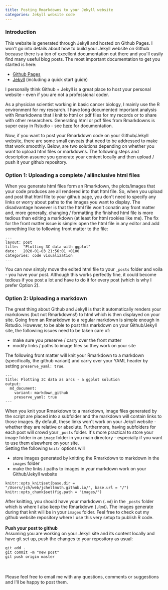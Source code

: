 ```yaml
---
title: Posting Rmarkdowns to your Jekyll website
categories: Jekyll website code
---
```


### Introduction
This website is generated through Jekyll and hosted on Github Pages. 
I won't go into details about how to build your Jekyll website on Github because there is a ton of excellent documentation out there and you'll easily find many useful blog posts. The most important documentation to get you started is here:  
- [Github Pages](https://help.github.com/en/github/working-with-github-pages)  
- [Jekyll](https://jekyllrb.com/docs/) (including a quick start guide)<br />

I personally think Github + Jekyll is a great place to host your personal website - even if you are not a professional coder.  

As a physician scientist working in basic cancer biology, I mainly use the R environment for my research. I have long documented important analysis with Rmarkdowns that I knit to html or pdf files for my records or to share with other researchers. Generating html or pdf files from Rmarkdowns is super easy in Rstudio - see [here](https://rmarkdown.rstudio.com) for documentation.  

Now, if you want to post your Rmarkdown code on your Github/Jekyll website, there are some small caveats that need to be addressed to make that work smoothly. Below, are two solutions depending on whether you want to upload html files or markdowns. The following steps and description assume you generate your content locally and then upload / push it your github repository. 

### Option 1: Uploading a complete / allinclusive html files
When you generate html files form an Rmarkdown, the plots/images that your code produces are all rendered into that html file. So, when you upload and post that html file to your github page, you don't need to specify any links or worry about paths to the images you want to display. The disadvantage however is that the html file won't conatin any front matter and, more generally, changing / formatting the finished html file is more tedious than editing a markdown (at least for html rookies like me).
The fix for the front matter issue is simple: open the html file in any editor and add something like to following front matter to the file:
``` {YAML}
---
layout: post
title:  "Plotting 3C data with ggplot"
date:   2020-01-03 21:56:01 +0100
categories: code visualization
---
```
You can now simply move the edited html file to your `_posts` folder and voila - you have your post. 
Although this works perfectly fine, it could become tedious if you post a lot and have to do it for every post (which is why I prefer Option 2).

### Option 2: Uploading a markdown
The great thing about Github and Jekyll is that it automatically renders your markdowns (but not Rmarkdowns!) to html which is then displayed on your site. 
Going from an Rmarkdown to a regular markdown is simple enough in Rstudio. However, to be able to post this markdown on your Github/Jekyll site, the followiing issues need to be taken care of:
- make sure you preserve / carry over the front matter 
- modify links / paths to image files so they work on your site<br />

The following front matter will knit your Rmarkdown to a markdown (specifically, the github variant) and carry over your YAML header by setting  `preserve_yaml: true`.
``` {YAML}
---
title: Plotting 3C data as arcs - a ggplot solution
output:
  md_document:
    variant: markdown_github
    preserve_yaml: true
---
```

When you knit your Rmarkdown to a markdown, image files generated by the script are placed into a subfolder and the markdown will contain links to those images. By default, these links won't work on your Jekyll website - whether they are relative or absolute. Furthermore, having subfolders for each post will crowd your `_posts` folder. It's more practical to store your image folder in an `image` folder in you main directory - especially if you want to use them elsewhere on your site.  
Setting the following `knitr` options will  
- store images generated by knitting the Rmarkdown to markdown in the `images` folder  
- make the links / paths to images in your markdown work on your Github/Jekyll website<br />

``` {r}
knitr::opts_knit$set(base.dir = "/Users/jch/web/jchellmuth.github.io/", base.url = "/")
knitr::opts_chunk$set(fig.path = "images/")
```
After knitting, you should have your markdown (`.md`) in the `_posts` folder which is where I also keep the Rmarkdown (`.Rmd`). The images generate during that knit will be in your `images` folder. Feel free to check out my github website repository where I use this very setup to publish R code.  
<br />
**Push your post to github**<br />
Assuming you are working on your Jekyll site and its content locally and have git set up, push the changes to your repository as usual:
``` {bash}
git add .
git commit -m "new post"
git push origin master
```
<br />
<br />
Please feel free to email me with any questions, comments or suggestions and I'll be happy to post them.
